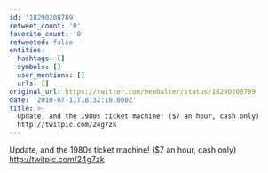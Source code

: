 ```yaml
---
id: '18290208789'
retweet_count: '0'
favorite_count: '0'
retweeted: false
entities:
  hashtags: []
  symbols: []
  user_mentions: []
  urls: []
original_url: https://twitter.com/benbalter/status/18290208789
date: '2010-07-11T18:32:10.000Z'
title: >-
  Update, and the 1980s ticket machine! ($7 an hour, cash only)
  http://twitpic.com/24g7zk
---
```


Update, and the 1980s ticket machine! ($7 an hour, cash only) http://twitpic.com/24g7zk